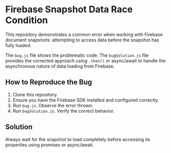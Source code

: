 # Firebase Snapshot Data Race Condition
This repository demonstrates a common error when working with Firebase document snapshots: attempting to access data before the snapshot has fully loaded.

The `bug.js` file shows the problematic code. The `bugSolution.js` file provides the corrected approach using `.then()` or async/await to handle the asynchronous nature of data loading from Firebase.

## How to Reproduce the Bug
1. Clone this repository.
2. Ensure you have the Firebase SDK installed and configured correctly.
3. Run `bug.js`. Observe the error thrown.
4. Run `bugSolution.js`. Verify the correct behavior.

## Solution
Always wait for the snapshot to load completely before accessing its properties using promises or async/await.